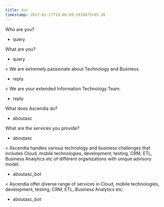 ```yaml
---
title: Asc
timestamp: 2017-01-17T19:08:09.2910475+05:30
---
```


Who are you?
* query

What are you?
* query

< We are extremely passionate about Technology and Business.
* reply

< We are your extended Information Technology Team.
* reply

What does Ascendia do?
* aboutasc

What are the services you provide?
* aboutasc

< Ascendia handles various technology and business challenges that includes Cloud, mobile technologies, development, testing, CRM, ETL, Business Analytics etc of different organizations with unique advisory model.
* aboutasc_bot

< Ascendia offer diverse range of services in Cloud, mobile technologies, development, testing, CRM, ETL, Business Analytics etc.
* aboutasc_bot
